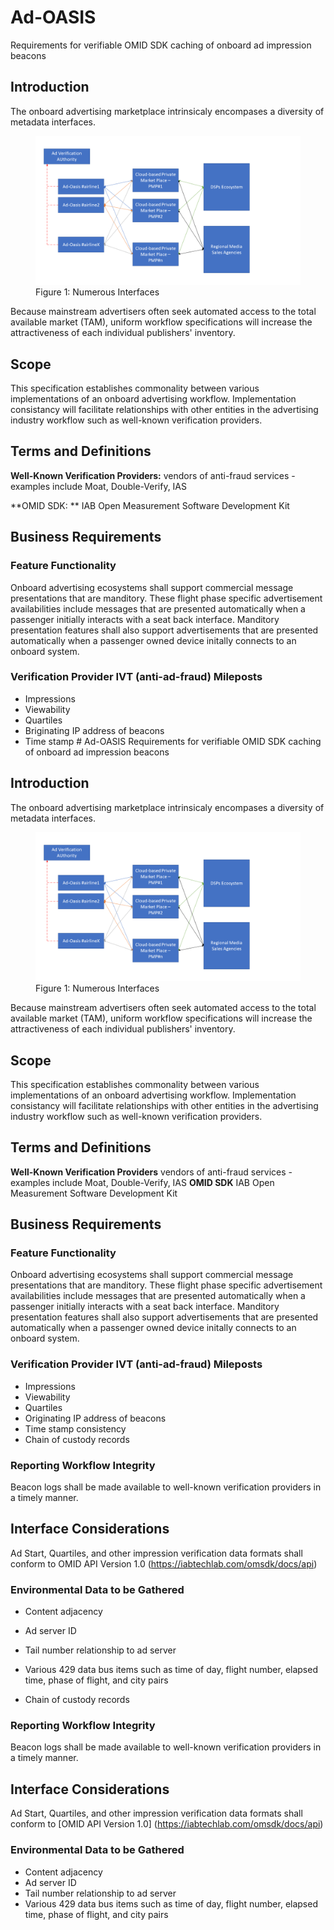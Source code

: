 # Ad-OASIS
Requirements for verifiable OMID SDK caching of onboard ad impression beacons
## Introduction
The onboard advertising marketplace intrinsicaly encompases a diversity of metadata interfaces.
<figure>
	<img src="Figures/General Architecture.png" />
	<figcaption>Figure 1: Numerous Interfaces</figcaption>
</figure>


Because mainstream advertisers often seek automated access to the total available market (TAM), uniform workflow specifications will increase the attractiveness of each individual publishers' inventory.
## Scope
This specification establishes commonality between various implementations of an onboard advertising workflow. Implementation consistancy will facilitate relationships with other entities in the advertising industry workflow such as well-known verification providers.
## Terms and Definitions  
**Well-Known Verification Providers:**
vendors of anti-fraud services - examples include Moat, Double-Verify, IAS

**OMID SDK: **
IAB Open Measurement Software Development Kit 
## Business Requirements
### Feature Functionality
Onboard advertising ecosystems shall support commercial message presentations that are manditory. These flight phase specific advertisement availabilities include messages that are presented automatically when a passenger initially interacts with a seat back interface. Manditory presentation features shall also support advertisements that are presented automatically when a passenger owned device initally connects to an onboard system.
### Verification Provider IVT (anti-ad-fraud) Mileposts
+ Impressions
+ Viewability
+ Quartiles
+ Briginating IP address of beacons
+ Time stamp # Ad-OASIS
Requirements for verifiable OMID SDK caching of onboard ad impression beacons
## Introduction
The onboard advertising marketplace intrinsicaly encompases a diversity of metadata interfaces.
<figure>
	<img src="Figures/General Architecture.png" />
	<figcaption>Figure 1: Numerous Interfaces</figcaption>
</figure>


Because mainstream advertisers often seek automated access to the total available market (TAM), uniform workflow specifications will increase the attractiveness of each individual publishers' inventory.
## Scope
This specification establishes commonality between various implementations of an onboard advertising workflow. Implementation consistancy will facilitate relationships with other entities in the advertising industry workflow such as well-known verification providers.
## Terms and Definitions  
**Well-Known Verification Providers**
vendors of anti-fraud services - examples include Moat, Double-Verify, IAS
**OMID SDK**
IAB Open Measurement Software Development Kit 
## Business Requirements
### Feature Functionality
Onboard advertising ecosystems shall support commercial message presentations that are manditory. These flight phase specific advertisement availabilities include messages that are presented automatically when a passenger initially interacts with a seat back interface. Manditory presentation features shall also support advertisements that are presented automatically when a passenger owned device initally connects to an onboard system.
### Verification Provider IVT (anti-ad-fraud) Mileposts
+ Impressions
+ Viewability
+ Quartiles
+ Originating IP address of beacons 
+ Time stamp consistency
+ Chain of custody records
### Reporting Workflow Integrity
Beacon logs shall be made available to well-known verification providers in a timely manner.
## Interface Considerations
Ad Start, Quartiles, and other impression verification data formats shall conform to OMID API Version 1.0 (https://iabtechlab.com/omsdk/docs/api)
### Environmental Data to be Gathered
+ Content adjacency
+ Ad server ID
+ Tail number relationship to ad server
+ Various 429 data bus items such as time of day, flight number, elapsed time, phase of flight, and city pairs

+ Chain of custody records
### Reporting Workflow Integrity
Beacon logs shall be made available to well-known verification providers in a timely manner.
## Interface Considerations
Ad Start, Quartiles, and other impression verification data formats shall conform to [OMID API Version 1.0] (https://iabtechlab.com/omsdk/docs/api)
### Environmental Data to be Gathered
+ Content adjacency
+ Ad server ID
+ Tail number relationship to ad server
+ Various 429 data bus items such as time of day, flight number, elapsed time, phase of flight, and city pairs

 
 

